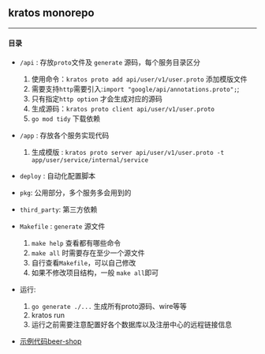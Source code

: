 ## kratos monorepo
---

#### 目录

* `/api` : 存放`proto`文件及 `generate` 源码，每个服务目录区分
    1. 使用命令：`kratos proto add api/user/v1/user.proto` 添加模版文件
    2. 需要支持`http`需要引入:`import "google/api/annotations.proto";`;
    3. 只有指定`http option` 才会生成对应的源码
    4. 生成源码：`kratos proto client api/user/v1/user.proto`
    5. `go mod tidy` 下载依赖 


* `/app` : 存放各个服务实现代码
    1. 生成模版 : `kratos proto server api/user/v1/user.proto -t app/user/service/internal/service`

* `deploy` : 自动化配置脚本


* `pkg`: 公用部分，多个服务多会用到的


* `third_party`: 第三方依赖

* `Makefile` : `generate` 源文件
    1.  `make help` 查看都有哪些命令
    2. `make all` 时需要存在至少一个源文件
    3. 自行查看`Makefile`，可以自己修改
    4. 如果不修改项目结构，一般 `make all`即可

* 运行:
    1. `go generate ./...` 生成所有proto源码、wire等等
    2. kratos run
    3. 运行之前需要注意配置好各个数据库以及注册中心的远程链接信息

* [示例代码beer-shop](https://go-kratos.github.io/beer-shop/#/design)